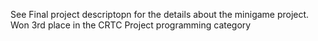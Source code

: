 See Final project descriptopn for the details about the minigame project. 
Won 3rd place in the CRTC Project programming category
